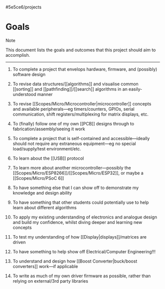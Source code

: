 #5e5ce6/projects 

# Goals

> [!NOTE]  
> This document lists the goals and outcomes that this project should aim to accomplish.

---

1. To complete a project that envelops hardware, firmware, and (possibly) software design

2. To revise data structures/[[algorithms]] and visualise common [[sorting]] and [[pathfinding]]/[[search]] algorithms in an easily-understood manner

3. To revise [[Scopes/Micro/Microcontroller|microcontroller]] concepts and available peripherals—eg timers/counters, GPIOs, serial communication, shift registers/multiplexing for matrix displays, etc.

4. To (finally) follow one of my own [[PCB]] designs through to fabrication/assembly/seeing it work

5. To complete a project that is self-contained and accessible—ideally should not require any extraneous equipment—eg no special load/supply/test environment/etc.

6. To learn about the [[USB]] protocol

7. To learn more about another microcontroller—possibly the [[Scopes/Micro/ESP8266]]/[[Scopes/Micro/ESP32]], or maybe a [[Scopes/Micro/PSoC 6]]

8. To have something else that I can show off to demonstrate my knowledge and design ability

9. To have something that other students could potentially use to help learn about different algorithms

10. To apply my existing understanding of electronics and analogue design and build my confidence, whilst diving deeper and learning new concepts

11. To test my understanding of how [[Display|displays]]/matrices are driven

12. To have something to help show off Electrical/Computer Engineering!!!

13. To understand and design how [[Boost Converter|buck/boost converters]] work—if applicable

14. To write as much of my own driver firmware as possible, rather than relying on external/3rd party libraries
